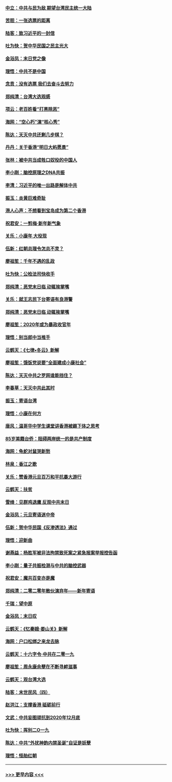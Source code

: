 #### [中立：中共与民为敌 期望台湾民主统一大陆](../pages/nsc993/n11790392.md?t=01132011) 
#### [苦胆：一张选票的距离](../pages/nsc993/n11788914.md?t=01132011) 
#### [陆客：致习近平的一封信](../pages/nsc993/n11788867.md?t=01132011) 
#### [吐为快：贺中华民国之民主光大](../pages/nsc993/n11788618.md?t=01132011) 
#### [金浴凤：末日党之像](../pages/nsc993/n11787475.md?t=01132011) 
#### [理悟：中共不是中国](../pages/nsc993/n11787463.md?t=01132011) 
#### [念贲：没有选票  我们去奋斗去努力](../pages/nsc993/n11787398.md?t=01132011) 
#### [郑纯清：台湾大选观感](../pages/nsc993/n11786210.md?t=01132011) 
#### [项云：老百姓看“打黑除恶”](../pages/nsc993/n11785398.md?t=01132011) 
#### [海网：“空心朽”演“核心秀”](../pages/nsc993/n11783874.md?t=01132011) 
#### [陈达：天灭中共还剩几步棋？](../pages/nsc993/n11783719.md?t=01132011) 
#### [丹丹：关于香港“明日大屿愿景”](../pages/nsc993/n11783273.md?t=01132011) 
#### [张林：被中共当成牲口奴役的中国人](../pages/nsc993/n11782397.md?t=01132011) 
#### [李小刚：脑控原理之DNA共振](../pages/nsc993/n11780962.md?t=01132011) 
#### [李清：习近平的唯一出路是解体中共](../pages/nsc993/n11780866.md?t=01132011) 
#### [振玉：炎黄巨难奇耻](../pages/nsc993/n11779632.md?t=01132011) 
#### [港人心声：不想看到宝岛成为第二个香港](../pages/nsc993/n11778817.md?t=01132011) 
#### [祝君安：一剪梅‧新年新气象](../pages/nsc993/n11776340.md?t=01132011) 
#### [关乐：小康年 大役现](../pages/nsc993/n11774213.md?t=01132011) 
#### [伍新：红朝总理令怎总不灵？](../pages/nsc993/n11770813.md?t=01132011) 
#### [廖祖笙：千年不遇的乱政](../pages/nsc993/n11770373.md?t=01132011) 
#### [吐为快：公检法司快收手](../pages/nsc993/n11770359.md?t=01132011) 
#### [郑纯清：恶党末日临 动辄挨掌嘴](../pages/nsc993/n11769912.md?t=01132011) 
#### [关乐：就王志民下台寄语有良港警](../pages/nsc993/n11769903.md?t=01132011) 
#### [郑纯清：恶党末日临 动辄挨掌嘴](../pages/nsc993/n11769356.md?t=01132011) 
#### [廖祖笙：2020年或为暴政收官年](../pages/nsc993/n11768216.md?t=01132011) 
#### [理悟：别当郎中当推手](../pages/nsc993/n11768243.md?t=01132011) 
#### [云鹤天：《七律▪冬云》新解](../pages/nsc993/n11768204.md?t=01132011) 
#### [廖祖笙：饿饭党说要“全面建成小康社会”](../pages/nsc993/n11767482.md?t=01132011) 
#### [陈达：天灭中共之罗网谁能挡住？](../pages/nsc993/n11767465.md?t=01132011) 
#### [李春草：天灭中共此其时](../pages/nsc993/n11767452.md?t=01132011) 
#### [振玉：寄语台湾](../pages/nsc993/n11767432.md?t=01132011) 
#### [理悟：小康在何方](../pages/nsc993/n11767394.md?t=01132011) 
#### [唐风：温哥华中学生课堂讲香港被踢下体之思考](../pages/nsc993/n11766848.md?t=01132011) 
#### [85岁美籍台侨：阻碍两岸统一的是共产制度](../pages/nsc993/n11765043.md?t=01132011) 
#### [海网：龟蛇对鼠哭新愁](../pages/nsc993/n11764895.md?t=01132011) 
#### [林泉：香江之歌](../pages/nsc993/n11764415.md?t=01132011) 
#### [关乐：赞香港元旦百万和平抗暴大游行](../pages/nsc993/n11764382.md?t=01132011) 
#### [云鹤天：扶贫](../pages/nsc993/n11764245.md?t=01132011) 
#### [雪绮：见群鸡退鹰  反观中共末日](../pages/nsc993/n11762112.md?t=01132011) 
#### [金浴凤：元旦寄语迷中帝](../pages/nsc993/n11761788.md?t=01132011) 
#### [伍新：贺中华民国《反渗透法》通过](../pages/nsc993/n11761994.md?t=01132011) 
#### [理悟：迎新曲](../pages/nsc993/n11761152.md?t=01132011) 
#### [谢燕益：杨胜军被非法拘禁致死案之紧急报案举报控告函](../pages/nsc993/n11756134.md?t=01132011) 
#### [李小刚：量子共振检测与中共的脑控武器](../pages/nsc993/n11754518.md?t=01132011) 
#### [祝君安：魔共百变亦是魔](../pages/nsc993/n11754469.md?t=01132011) 
#### [郑纯清：二零二零年散伙演弃年——新年寄语](../pages/nsc993/n11754195.md?t=01132011) 
#### [千瑞：望中原](../pages/nsc993/n11754159.md?t=01132011) 
#### [金浴凤：末日叹](../pages/nsc993/n11752359.md?t=01132011) 
#### [云鹤天：《忆秦娥‧娄山关》新解](../pages/nsc993/n11752348.md?t=01132011) 
#### [海网：户口松绑之来龙去脉](../pages/nsc993/n11752328.md?t=01132011) 
#### [云鹤天：十六字令‧中共在二零一九](../pages/nsc993/n11752305.md?t=01132011) 
#### [廖祖笙：周永康余孽在不断寻衅滋事](../pages/nsc993/n11751013.md?t=01132011) 
#### [云鹤天：观台湾大选](../pages/nsc993/n11751007.md?t=01132011) 
#### [陆客：末世民风（四）](../pages/nsc993/n11749203.md?t=01132011) 
#### [赵洪江：支撑香港 砥砺前行](../pages/nsc993/n11748482.md?t=01132011) 
#### [文武：中共妄图顽抗到2020年12月底](../pages/nsc993/n11748446.md?t=01132011) 
#### [吐为快：挥别二O一九](../pages/nsc993/n11748411.md?t=01132011) 
#### [陈达：中共“外扰神韵内禁圣诞”自证是妖孽](../pages/nsc993/n11748226.md?t=01132011) 
#### [理悟：怪胎红朝](../pages/nsc993/n11748206.md?t=01132011) 

----
#### [ >>> 更早内容 <<< ](../indexes/nsc993-earlier.md)
